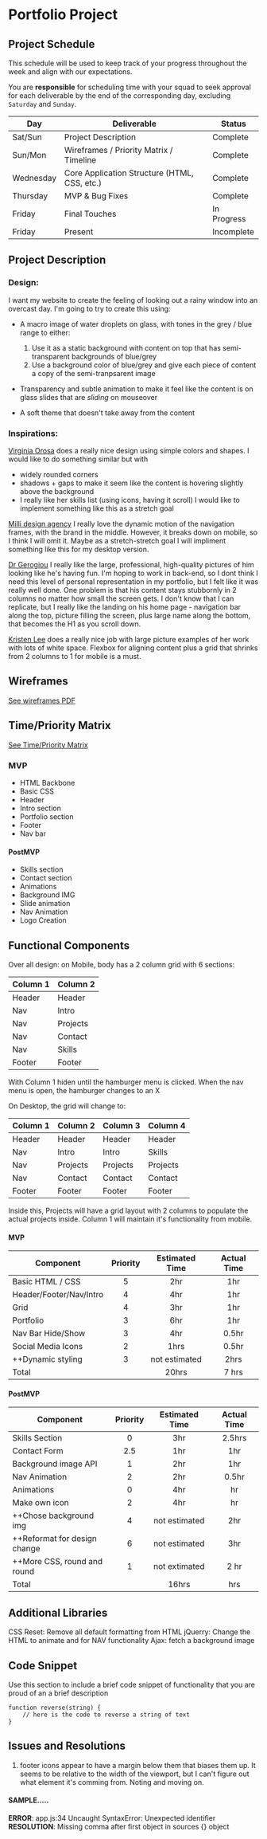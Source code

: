 # Portfolio Project

## Project Schedule

This schedule will be used to keep track of your progress throughout the week and align with our expectations.

You are **responsible** for scheduling time with your squad to seek approval for each deliverable by the end of the corresponding day, excluding `Saturday` and `Sunday`.

| Day       | Deliverable                                  | Status      |
| --------- | -------------------------------------------- | ----------- |
| Sat/Sun   | Project Description                          | Complete    |
| Sun/Mon   | Wireframes / Priority Matrix / Timeline      | Complete    |
| Wednesday | Core Application Structure (HTML, CSS, etc.) | Complete    |
| Thursday  | MVP & Bug Fixes                              | Complete    |
| Friday    | Final Touches                                | In Progress |
| Friday    | Present                                      | Incomplete  |

## Project Description

### Design:

I want my website to create the feeling of looking out a rainy window into an overcast day. I'm going to try to create this using:

- A macro image of water droplets on glass, with tones in the grey / blue range to either:

  1.  Use it as a static background with content on top that has semi-transparent backgrounds of blue/grey
  1.  Use a background color of blue/grey and give each piece of content a copy of the semi-tranpsarent image

- Transparency and subtle animation to make it feel like the content is on glass slides that are _sliding_ on mouseover

- A soft theme that doesn't take away from the content

### Inspirations:

[Virginia Orosa](https://www.virginiaorosa.com/) does a really nice design using simple colors and shapes. I would like to do something similar but with

- widely rounded corners
- shadows + gaps to make it seem like the content is hovering slightly above the background
- I really like her skills list (using icons, having it scroll) I would like to implement something like this as a stretch goal

[Milli design agency](https://www.milli.agency/) I really love the dynamic motion of the navigation frames, with the brand in the middle. However, it breaks down on mobile, so I think I will omit it. Maybe as a stretch-stretch goal I will impliment something like this for my desktop version.

[Dr Gerogiou](https://www.orestisgeorgiou.com/) I really like the large, professional, high-quality pictures of him looking like he's having fun. I'm hoping to work in back-end, so I dont think I need this level of personal representation in my portfolio, but I felt like it was really well done. One problem is that his content stays stubbornly in 2 columns no matter how small the screen gets. I don't know that I can replicate, but I really like the landing on his home page - navigation bar along the top, picture filling the screen, plus large name along the bottom, that becomes the H1 as you scroll down.

[Kristen Lee](https://www.kristenleecalligraphy.com/services) does a really nice job with large picture examples of her work with lots of white space. Flexbox for aligning content plus a grid that shrinks from 2 columns to 1 for mobile is a must.

## Wireframes

[See wireframes PDF](https://drive.google.com/file/d/1ITKI6UD9q0miLgLvHXOe7XTP14xOMoAP/view?usp=sharing)

## Time/Priority Matrix

[See Time/Priority Matrix](https://drive.google.com/file/d/19NVF9wNiMfTp7ZFXD8Xe5JUZJzQaKnLh/view?usp=sharing)

### MVP

- HTML Backbone
- Basic CSS
- Header
- Intro section
- Portfolio section
- Footer
- Nav bar

#### PostMVP

- Skills section
- Contact section
- Animations
- Background IMG
- Slide animation
- Nav Animation
- Logo Creation

## Functional Components

Over all design: on Mobile, body has a 2 column grid with 6 sections:

| Column 1 | Column 2 |
| -------- | -------- |
| Header   | Header   |
| Nav      | Intro    |
| Nav      | Projects |
| Nav      | Contact  |
| Nav      | Skills   |
| Footer   | Footer   |

With Column 1 hiden until the hamburger menu is clicked. When the nav menu is open, the hamburger changes to an X

On Desktop, the grid will change to:

| Column 1 | Column 2 | Column 3 | Column 4 |
| -------- | -------- | -------- | -------- |
| Header   | Header   | Header   | Header   |
| Nav      | Intro    | Intro    | Skills   |
| Nav      | Projects | Projects | Projects |
| Nav      | Contact  | Contact  | Contact  |
| Footer   | Footer   | Footer   | Footer   |

Inside this, Projects will have a grid layout with 2 columns to populate the actual projects inside. Column 1 will maintain it's functionality from mobile.

#### MVP

| Component               | Priority | Estimated Time | Actual Time |
| ----------------------- | :------: | :------------: | :---------: |
| Basic HTML / CSS        |    5     |      2hr       |     1hr     |
| Header/Footer/Nav/Intro |    4     |      4hr       |     1hr     |
| Grid                    |    4     |      3hr       |     1hr     |
| Portfolio               |    3     |      6hr       |     1hr     |
| Nav Bar Hide/Show       |    3     |      4hr       |    0.5hr    |
| Social Media Icons      |    2     |      1hrs      |    0.5hr    |
| ++Dynamic styling       |    3     | not estimated  |    2hrs     |
| Total                   |          |     20hrs      |    7 hrs    |

#### PostMVP

| Component                    | Priority | Estimated Time | Actual Time |
| ---------------------------- | :------: | :------------: | :---------: |
| Skills Section               |    0     |      3hr       |   2.5hrs    |
| Contact Form                 |   2.5    |      1hr       |     1hr     |
| Background image API         |    1     |      2hr       |     1hr     |
| Nav Animation                |    2     |      2hr       |    0.5hr    |
| Animations                   |    0     |      4hr       |     hr      |
| Make own icon                |    2     |      4hr       |     hr      |
| ++Chose background img       |    4     | not estimated  |     2hr     |
| ++Reformat for design change |    6     | not estimated  |     3hr     |
| ++More CSS, round and round  |    1     | not extimated  |    2 hr     |
| Total                        |          |     16hrs      |     hrs     |

## Additional Libraries

CSS Reset: Remove all default formatting from HTML
jQuerry: Change the HTML to animate and for NAV functionality
Ajax: fetch a background image

## Code Snippet

Use this section to include a brief code snippet of functionality that you are proud of an a brief description

```
function reverse(string) {
	// here is the code to reverse a string of text
}
```

## Issues and Resolutions

1. footer icons appear to have a margin below them that biases them up. It seems to be relative to the width of the viewport, but I can't figure out what element it's comming from. Noting and moving on.

#### SAMPLE.....

**ERROR**: app.js:34 Uncaught SyntaxError: Unexpected identifier  
**RESOLUTION**: Missing comma after first object in sources {} object
